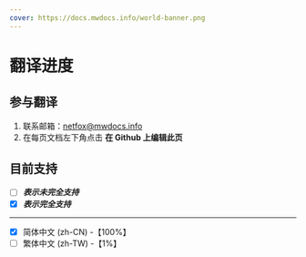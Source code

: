 ```yaml
---
cover: https://docs.mwdocs.info/world-banner.png
---
```


# 翻译进度

## 参与翻译

1. 联系邮箱：<netfox@mwdocs.info>
2. 在每页文档左下角点击 **在 Github 上编辑此页**

## 目前支持

- [ ] ***表示未完全支持***
- [x] ***表示完全支持***

---

- [x] 简体中文 (zh-CN) -【100%】
- [ ] 繁体中文 (zh-TW) -【1%】
